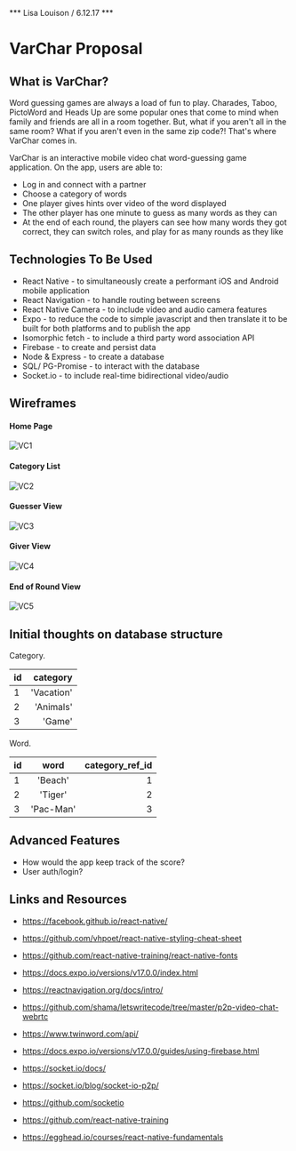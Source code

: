 *** Lisa Louison / 6.12.17 ***

# VarChar Proposal

## What is VarChar?

Word guessing games are always a load of fun to play. Charades, Taboo, PictoWord and Heads Up are some popular ones that come to mind when family and friends are all in a room together. But, what if you aren't all in the same room? What if you aren't even in the same zip code?! That's where VarChar comes in.

VarChar is an interactive mobile video chat word-guessing game application. On the app, users are able to: 
- Log in and connect with a partner
- Choose a category of words
- One player gives hints over video of the word displayed 
- The other player has one minute to guess as many words as they can
- At the end of each round, the players can see how many words they got correct, they can switch roles, and play for as many rounds as they like

## Technologies To Be Used
- React Native - to simultaneously create a performant iOS and Android mobile application
- React Navigation - to handle routing between screens
- React Native Camera - to include video and audio camera features
- Expo - to reduce the code to simple javascript and then translate it to be built for both platforms and to publish the app
- Isomorphic fetch - to include a third party word association API
- Firebase - to create and persist data
- Node & Express - to create a database
- SQL/ PG-Promise - to interact with the database
- Socket.io - to include real-time bidirectional video/audio


## Wireframes

#### Home Page

![VC1](./assets/VC1.png)

#### Category List

![VC2](assets/VC2.png)

#### Guesser View

![VC3](assets/VC3.png)

#### Giver View

![VC4](assets/VC4.png)

#### End of Round View

![VC5](assets/VC5.png)

## Initial thoughts on database structure

Category.

| id | category     |
|----| ------------:|
| 1  | 'Vacation'   |
| 2  | 'Animals'    |
| 3  | 'Game'       |

Word.

| id | word        | category_ref_id  |
|--- |:-----------:|-----------------:|
| 1  | 'Beach'     | 1                |
| 2  | 'Tiger'     | 2                |
| 3  | 'Pac-Man'   | 3                |


## Advanced Features
- How would the app keep track of the score?
- User auth/login?


## Links and Resources

- https://facebook.github.io/react-native/
- https://github.com/vhpoet/react-native-styling-cheat-sheet
- https://github.com/react-native-training/react-native-fonts
- https://docs.expo.io/versions/v17.0.0/index.html
- https://reactnavigation.org/docs/intro/
- https://github.com/shama/letswritecode/tree/master/p2p-video-chat-webrtc
- https://www.twinword.com/api/
- https://docs.expo.io/versions/v17.0.0/guides/using-firebase.html

- https://socket.io/docs/
- https://socket.io/blog/socket-io-p2p/
- https://github.com/socketio
- https://github.com/react-native-training
- https://egghead.io/courses/react-native-fundamentals